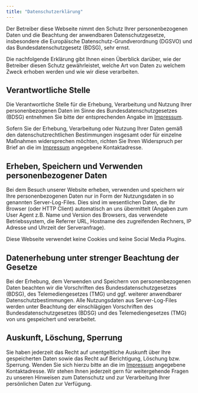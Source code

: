 ```yaml
---
title: "Datenschutzerklärung"
---
```


Der Betreiber diese Webseite nimmt den Schutz Ihrer personenbezogenen Daten und die Beachtung der anwendbaren Datenschutzgesetze, insbesondere die Europäische Datenschutz-Grundverordnung (DGSVO) und das Bundesdatenschutzgesetz (BDSG), sehr ernst.

Die nachfolgende Erklärung gibt Ihnen einen Überblick darüber, wie der Betreiber diesen Schutz gewährleistet, welche Art von Daten zu welchem Zweck erhoben werden und wie wir diese verarbeiten.

## Verantwortliche Stelle

Die Verantwortliche Stelle für die Erhebung, Verarbeitung und Nutzung Ihrer personenbezogenen Daten im Sinne des Bundesdatenschutzgesetzes (BDSG) entnehmen Sie bitte der entsprechenden Angabe im [Impressum](/impressum/). 

Sofern Sie der Erhebung, Verarbeitung oder Nutzung Ihrer Daten gemäß den datenschutzrechtlichen Bestimmungen insgesamt oder für einzelne Maßnahmen widersprechen möchten, richten Sie Ihren Widerspruch per Brief an die im [Impressum](/impressum/) angegebene Kontaktadresse.

## Erheben, Speichern und Verwenden personenbezogener Daten

Bei dem Besuch unserer Website erheben, verwenden und speichern wir Ihre personenbezogenen Daten nur in Form der Nutzungsdaten in so genannten Server-Log-Files. Dies sind im wesentlichen Daten, die Ihr Browser (oder HTTP Client) automatisch an uns übermittelt (Angaben zum User Agent z.B. Name und Version des Browsers, das verwendete Betriebssystem, die Referrer URL, Hostname des zugreifenden Rechners, IP Adresse und Uhrzeit der Serveranfrage).

Diese Webseite verwendet keine Cookies und keine Social Media Plugins.

## Datenerhebung unter strenger Beachtung der Gesetze

Bei der Erhebung, dem Verwenden und Speichern von personenbezogenen Daten beachten wir die Vorschriften des Bundesdatenschutzgesetzes (BDSG), des Telemediengesetzes (TMG) und ggf. weiterer anwendbarer Datenschutzbestimmungen. Alle Nutzungsdaten aus Server-Log-Files werden unter Beachtung der einschlägigen Vorschriften des Bundesdatenschutzgesetzes (BDSG) und des Telemediengesetzes (TMG) von uns gespeichert und verarbeitet.

## Auskunft, Löschung, Sperrung

Sie haben jederzeit das Recht auf unentgeltliche Auskunft über Ihre gespeicherten Daten sowie das Recht auf Berichtigung, Löschung bzw. Sperrung. Wenden Sie sich hierzu bitte an die im [Impressum](/impressum/) angegebene Kontaktadresse. Wir stehen Ihnen jederzeit gern für weitergehende Fragen zu unseren Hinweisen zum Datenschutz und zur Verarbeitung Ihrer persönlichen Daten zur Verfügung.